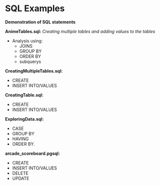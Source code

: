 # SQL Examples
**Demonstration of SQL statements**

**AnimeTables.sql:** 
*Creating multiple tables and adding values to the tables*
- Analysis using:
   - JOINS
   - GROUP BY
   - ORDER BY
   - subquerys

**CreatingMultipleTables.sql:** 
- CREATE
- INSERT INTO/VALUES

**CreatingTable.sql:**
- CREATE
- INSERT INTO/VALUES

**ExploringData.sql:**
- CASE
- GROUP BY
- HAVING
- ORDER BY.

**arcade_scoreboard.pgsql:**
- CREATE
- INSERT INTO/VALUES
- DELETE
- UPDATE
